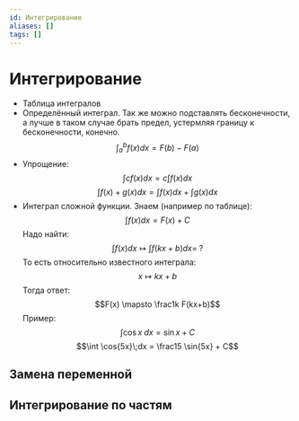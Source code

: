 ```yaml
---
id: Интегрирование
aliases: []
tags: []
---
```

# Интегрирование
- Таблица интегралов
- Определённый интеграл. Так же можно подставлять бесконечности, а лучше в таком случае брать предел, устермляя границу к бесконечности, конечно.
$$\int_a^bf(x)dx=F(b)-F(a)$$
- Упрощение:
$$\int cf(x)dx = c\int f(x)dx$$
$$\int f(x)+g(x)dx = \int f(x)dx + \int g(x)dx$$
- Интеграл сложной функции.
  Знаем (например по таблице):
$$ \int f(x)dx = F(x)+C$$
  Надо найти:
$$\int f(x)dx \mapsto \int f(kx+b)dx =\; ?$$
  То есть относительно известного интеграла:
$$x \mapsto kx+b$$
  Тогда ответ:
$$F(x) \mapsto \frac1k F(kx+b)$$
  Пример:
$$\int \cos x\; dx = \sin x + C$$
$$\int \cos{5x}\;dx = \frac15 \sin{5x} + C$$

## Замена переменной

## Интегрирование по частям
